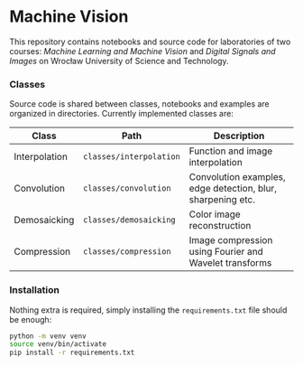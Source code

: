 # Machine Vision

This repository contains notebooks and source code for laboratories of two courses: *Machine
Learning and Machine Vision* and *Digital Signals and Images* on Wrocław University of Science and Technology.

### Classes

Source code is shared between classes, notebooks and examples are organized in directories. Currently implemented
classes are:

| Class         | Path                    | Description                                                 |
|---------------|-------------------------|-------------------------------------------------------------|
| Interpolation | `classes/interpolation` | Function and image interpolation                            |
| Convolution   | `classes/convolution`   | Convolution examples, edge detection, blur, sharpening etc. |
| Demosaicking  | `classes/demosaicking`  | Color image reconstruction                                  |                                    |
| Compression   | `classes/compression`   | Image compression using Fourier and Wavelet transforms      |

### Installation

Nothing extra is required, simply installing the `requirements.txt` file should be enough:

```bash
python -m venv venv
source venv/bin/activate
pip install -r requirements.txt
```
